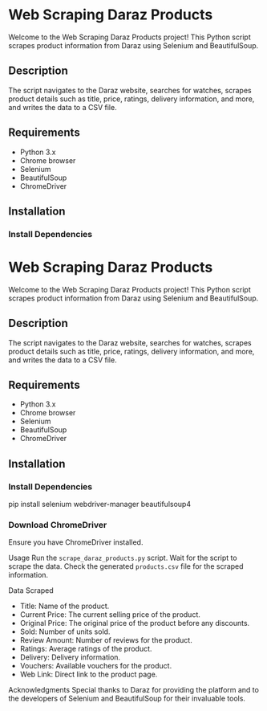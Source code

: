 # Web Scraping Daraz Products

Welcome to the Web Scraping Daraz Products project! This Python script scrapes product information from Daraz using Selenium and BeautifulSoup.

## Description

The script navigates to the Daraz website, searches for watches, scrapes product details such as title, price, ratings, delivery information, and more, and writes the data to a CSV file.

## Requirements

- Python 3.x
- Chrome browser
- Selenium
- BeautifulSoup
- ChromeDriver

## Installation

### Install Dependencies

# Web Scraping Daraz Products

Welcome to the Web Scraping Daraz Products project! This Python script scrapes product information from Daraz using Selenium and BeautifulSoup.

## Description

The script navigates to the Daraz website, searches for watches, scrapes product details such as title, price, ratings, delivery information, and more, and writes the data to a CSV file.

## Requirements

- Python 3.x
- Chrome browser
- Selenium
- BeautifulSoup
- ChromeDriver

## Installation

### Install Dependencies

pip install selenium webdriver-manager beautifulsoup4


### Download ChromeDriver

Ensure you have ChromeDriver installed.

Usage
Run the `scrape_daraz_products.py` script.
Wait for the script to scrape the data.
Check the generated `products.csv` file for the scraped information.

Data Scraped
- Title: Name of the product.
- Current Price: The current selling price of the product.
- Original Price: The original price of the product before any discounts.
- Sold: Number of units sold.
- Review Amount: Number of reviews for the product.
- Ratings: Average ratings of the product.
- Delivery: Delivery information.
- Vouchers: Available vouchers for the product.
- Web Link: Direct link to the product page.

Acknowledgments
Special thanks to Daraz for providing the platform and to the developers of Selenium and BeautifulSoup for their invaluable tools.

